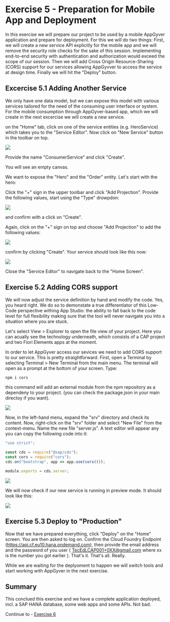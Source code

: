 # Exercise 5 - Preparation for Mobile App and Deployment

In this exercise we will prepare our project to be used by a mobile AppGyver application and prepare for deployment. For this we will do two things: First, we will create a new service API explicitly for the mobile app and we will remove the security role checks for the sake of this session. Implementing end-to-end security with authentication and authorization would exceed the scope of our session. Then we will add Cross Origin Resource-Sharing (CORS) support for our services allowing AppGyvver to access the service at design time. Finally we will hit the "Deploy" button.



## Excercise 5.1 Adding Another Service
We only have one data model, but we can expose this model with various services tailored for the need of the consuming user interface or system. For the mobile consumption through AppGyver-based app, which we will create in the next excercise we will create a new service.

on the "Home" tab, click on one of the service entities (e.g. HeroService) which takes you to the "Service Editor". Now click on "New Service" button in the toolbar on top.

![](/exercises/ex5/images/Deploy_01.png)

Provide the name "ConsumerService" and click "Create".

You will see an empty canvas.

We want to expose the "Hero" and the "Order" entity. Let's start with the hero:

Click the "+" sign in the upper toolbar and click "Add Projection". Provide the following values, start using the "Type" drowpdon:

![](/exercises/ex5/images/Deploy_02.png)

and confirm with a click on "Create".

Again, click on the "+" sign on top and choose "Add Projection" to add the following values:

![](/exercises/ex5/images/Deploy_03.png)

confirm by clicking "Create".
Your service should look like this now:

![](/exercises/ex5/images/Deploy_04.png)

Close the "Service Editor" to navigate back to the "Home Screen".

## Exercise 5.2 Adding CORS support
We will now adjust the service definition by hand and modify the code. Yes, you heard right. We do so to demonstate a true differentiator of this Low-Code perspective withing App Studio: the ability to fall back to the code level for full flexibility making sure that the tool will never navigate you into a situation where you are stuck.

Let's select View > Explorer to open the file view of your project. Here you can acually see the technology underneath, which consists of a CAP project and two Fiori Elements apps at the moment. 

In order to let AppGyver access our sevices we need to add CORS support to our service. This is pretty straightforward. First, open a Terminal by selecting Terminal > New Terminal from the main menu. The terminal will open as a prompt at the bottom of your screen. Type:
```bash
npm i cors
```
this command will add an external module from the npm repository as a dependeny to your project. (you can check the package.json in your main directoy if you want).

![](/exercises/ex5/images/Deploy_05.png)

Now, in the left-hand menu, expand the "srv" directory and check its content. Now, right-click on the "srv" folder and select "New File" from the context-menu. Name the new file "server.js". A text editor will appear any you can copy the following code into it:

```JAVASCRIPT
"use strict";

const cds = require("@sap/cds");
const cors = require("cors");
cds.on("bootstrap", app => app.use(cors()));

module.exports = cds.server;
```

![](/exercises/ex5/images/Deploy_06.png)

We will now check if our new service is running in preview mode. 
It should look like this:

![](/exercises/ex5/images/Deploy_07.png)

## Exercise 5.3 Deploy to "Production"

Now that we have prepared everything, click "Deploy" on the "Home" screen.
You are then asked to log on. Confirm the Cloud Foundry Endpoint (https://api.cf.eu10.hana.ondemand.com), then provide the email address and the password of you user ( TecEdLCAP001+0XX@gmail.com where xx is the number you got earlier ).
That's it. That's all. Really.

While we are waiting for the deplyoment to happen we will switch tools and start working with AppGyver in the next exercise.

## Summary
This conclued this exercise and we have a complete application deployed, incl. a SAP HANA database, some web apps and some APIs. Not bad.

Continue to - [Exercise 6](../ex6/README.md)
